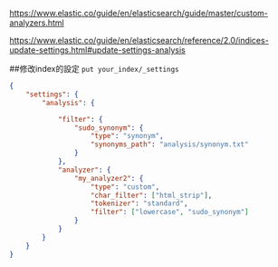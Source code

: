 https://www.elastic.co/guide/en/elasticsearch/guide/master/custom-analyzers.html

https://www.elastic.co/guide/en/elasticsearch/reference/2.0/indices-update-settings.html#update-settings-analysis

##修改index的設定
`put your_index/_settings`

```json
{
    "settings": {
        "analysis": {

            "filter": {
                "sudo_synonym": {
                    "type": "synonym",
                    "synonyms_path": "analysis/synonym.txt"
                }
            },
            "analyzer": {
                "my_analyzer2": {
                    "type": "custom",
                    "char_filter": ["html_strip"],
                    "tokenizer": "standard",
                    "filter": ["lowercase", "sudo_synonym"]
                }
            }
        }
    }
}
```
